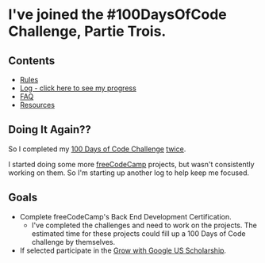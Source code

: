 # I've joined the #100DaysOfCode Challenge, Partie Trois.

## Contents

-   [Rules](rules.md)
-   [Log - click here to see my progress](log.md)
-   [FAQ](FAQ.md)
-   [Resources](resources.md)

## Doing It Again??

So I completed my [100 Days of Code Challenge](https://github.com/devNoiseConsulting/100-days-of-code) [twice](https://github.com/devNoiseConsulting/100-days-of-code-2).

I started doing some more [freeCodeCamp](https://www.freecodecamp.com/) projects, but wasn't consistently working on them. So I'm starting up another log to help keep me focused.

## Goals

-   Complete freeCodeCamp's Back End Development Certification.
    -   I've completed the challenges and need to work on the projects. The estimated time for these projects could fill up a 100 Days of Code challenge by themselves.
-   If selected participate in the [Grow with Google US Scholarship](https://www.udacity.com/grow-with-google).
